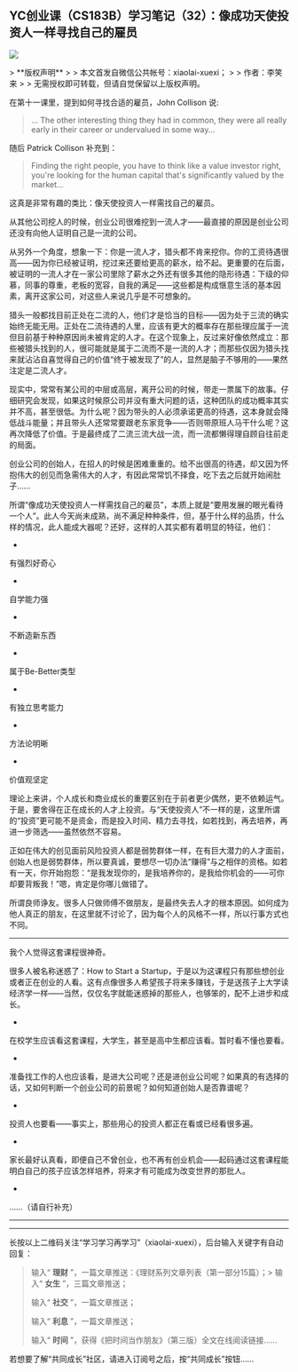 ## YC创业课（CS183B）学习笔记（32）：像成功天使投资人一样寻找自己的雇员
 ![](http://mmbiz.qpic.cn/mmbiz/BDcu2rMySicoGib7MHF9mibc1kYhHP6XKdlBS8RwNWK2bOPFwzYcBVQca7l9BbPVqsQvaOyZYkMiaQ34CSVz9wM1Zw/640?wx_fmt=jpeg&wxfrom=5)
<head><meta http-equiv="Content-Type" content="text/html; charset=utf-8"></head>
> **版权声明**
> 
> 本文首发自微信公共帐号：xiaolai-xuexi；
> 
> 作者：李笑来
> 
> 无需授权即可转载，但请自觉保留以上版权声明。

在第十一课里，提到如何寻找合适的雇员，John Collison 说:

> ... The other interesting thing they had in common, they were all really early in their career or undervalued in some way...

随后 Patrick Collison 补充到：

> Finding the right people, you have to think like a value investor right, you're looking for the human capital that's significantly valued by the market...

这真是非常有趣的类比：像天使投资人一样需找自己的雇员。

从其他公司挖人的时候，创业公司很难挖到一流人才——最直接的原因是创业公司还没有向他人证明自己是一流的公司。

从另外一个角度，想象一下：你是一流人才，猎头都不肯来挖你。你的工资待遇很高——因为你已经被证明，挖过来还要给更高的薪水，给不起。更重要的在后面，被证明的一流人才在一家公司里除了薪水之外还有很多其他的隐形待遇：下级的仰慕，同事的尊重，老板的宽容，自我的满足——这些都是构成惬意生活的基本因素，离开这家公司，对这些人来说几乎是不可想象的。

猎头一般都找目前正处在二流的人，他们才是恰当的目标——因为处于三流的确实始终无能无用。正处在二流待遇的人里，应该有更大的概率存在那些理应属于一流但目前基于种种原因尚未被肯定的人才。在这个现象上，反过来好像依然成立：那些被猎头找到的人，很可能就是属于二流而不是一流的人才；而那些仅因为猎头找来就沾沾自喜觉得自己的价值“终于被发现了”的人，显然是脑子不够用的——果然注定是二流人才。

现实中，常常有某公司的中层或高层，离开公司的时候，带走一票属下的故事。仔细研究会发现，如果这时候原公司并没有重大问题的话，这种团队的成功概率其实并不高，甚至很低。为什么呢？因为带头的人必须承诺更高的待遇，这本身就会降低战斗能量；并且带头人还常常要跟老东家竞争——否则带原班人马干什么呢？这再次降低了价值。于是最终成了二流三流大战一流，而一流都懒得理自顾自往前走的局面。

创业公司的创始人，在招人的时候是困难重重的。给不出很高的待遇，却又因为怀抱伟大的创见而急需伟大的人才，有因此常常饥不择食，吃下去之后就开始闹肚子……

所谓“像成功天使投资人一样需找自己的雇员”，本质上就是“要用发展的眼光看待一个人”。此人今天尚未成熟，尚不满足种种条件，但，基于什么样的品质，什么样的情况，此人能成大器呢？还好，这样的人其实都有着明显的特征，他们：

- 

有强烈好奇心

- 

自学能力强

- 

不断造新东西

- 

属于Be-Better类型

- 

有独立思考能力

- 

方法论明晰

- 

价值观坚定

理论上来讲，个人成长和商业成长的重要区别在于前者更少偶然，更不依赖运气。于是，要舍得在正在成长的人才上投资。与“天使投资人”不一样的是，这里所谓的“投资”更可能不是资金，而是投入时间、精力去寻找，如若找到，再去培养，再进一步筛选——虽然依然不容易。

正如在伟大的创见面前风险投资人都是弱势群体一样，在有巨大潜力的人才面前，创始人也是弱势群体，所以要真诚，要想尽一切办法“赚得”与之相伴的资格。如若有一天，你开始抱怨：“是我发现你的，是我培养你的，是我给你机会的——可你却要背叛我！”嗯，肯定是你哪儿做错了。

所谓良师诤友。很多人只做师傅不做朋友，是最终失去人才的根本原因。如何成为他人真正的朋友，在这里就不讨论了，因为每个人的风格不一样，所以行事方式也不同。

* * *

我个人觉得这套课程很神奇。

很多人被名称迷惑了：How to Start a Startup，于是以为这课程只有那些想创业或者正在创业的人看。这有点像很多人希望孩子将来多赚钱，于是送孩子上大学读经济学一样——当然，仅仅名字就能迷惑掉的那些人，也够笨的，配不上进步和成长。

- 

在校学生应该看这套课程，大学生，甚至是高中生都应该看。暂时看不懂也要看。

- 

准备找工作的人也应该看，是进大公司呢？还是进创业公司呢？如果真的有选择的话，又如何判断一个创业公司的前景呢？如何知道创始人是否靠谱呢？

- 

投资人也要看——事实上，那些用心的投资人都正在看或已经看很多遍。

- 

家长最好认真看，即便自己不曾创业，也不再有创业机会——起码通过这套课程能明白自己的孩子应该怎样培养，将来才有可能成为改变世界的那批人。

- 

……（请自行补充）

* * *



* * *

长按以上二维码关注“学习学习再学习”（xiaolai-xuexi），后台输入关键字有自动回复：

> 输入“ **理财** ”，一篇文章推送：《理财系列文章列表（第一部分15篇）；> 输入“ **女生** ”，三篇文章推送；
> 
> 输入“ **社交** ”，一篇文章推送；
> 
> 输入“ **利息** ”，一篇文章推送；
> 
> 输入“ **时间** ”，获得《把时间当作朋友》（第三版）全文在线阅读链接……

若想要了解“共同成长”社区，请进入订阅号之后，按“共同成长”按钮……



